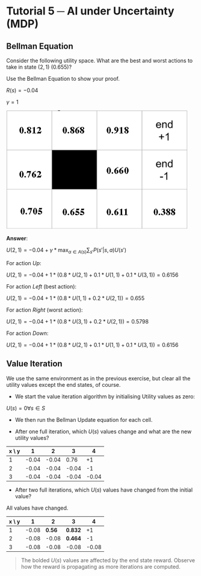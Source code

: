 # Tutorial 5 ─ AI under Uncertainty (MDP)

## Bellman Equation

Consider the following utility space. What are the best and worst actions to take in state $(2, 1)$ (0.655)? 

Use the Bellman Equation to show your proof. 

$R(s) = -0.04$

$\gamma = 1$

![Figure](figure/tut5-ex1.png)

**Answer**: 

$U(2,1) = -0.04 + \gamma * \max_{\alpha \in A(s)} \sum_{s'} P(s'|s, a) U(s')$

For action $Up$:

$U(2,1) = -0.04 + 1 * (0.8 * U(2,1) + 0.1 * U(1,1) + 0.1 * U(3,1)) = 0.6156$

For action $Left$ (best action):

$U(2,1) = -0.04 + 1 * (0.8 * U(1,1) + 0.2 * U(2,1)) = 0.655$

For action $Right$ (worst action):

$U(2,1) = -0.04 + 1 * (0.8 * U(3,1) + 0.2 * U(2,1)) = 0.5798$

For action $Down$:

$U(2,1) = -0.04 + 1 * (0.8 * U(2,1) + 0.1 * U(1,1) + 0.1 * U(3,1)) = 0.6156$

## Value Iteration

We use the same environment as in the previous exercise, but clear all the utility values except the end states, of course. 

- We start the value iteration algorithm by initialising Utility values as zero:

$U(s) = 0 \forall s \in S$

- We then run the Bellman Update equation for each cell.

- After one full iteration, which $U(s)$ values change and what are the new utility values?

| x \ y | 1 | 2 | 3 | 4 |
| --- | --- | --- | --- | --- |
| 1 | -0.04 | -0.04 | 0.76 | +1 | 
| 2 | -0.04 | -0.04 | -0.04 | -1 | 
| 3 | -0.04 | -0.04 | -0.04 | -0.04 | 


- After two full iterations, which $U(s)$ values have changed from the initial value?

All values have changed. 

| x \ y | 1 | 2 | 3 | 4 |
| --- | --- | --- | --- | --- |
| 1 | -0.08 | **0.56** | **0.832** | +1 | 
| 2 | -0.08 | -0.08 | **0.464** | -1 | 
| 3 | -0.08 | -0.08 | -0.08 | -0.08 | 

> The bolded $U(s)$ values are affected by the end state reward. Observe how the reward is propagating as more iterations are computed.
